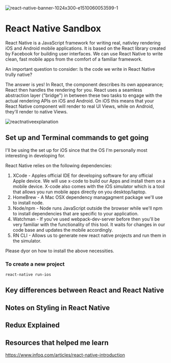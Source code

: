 ![react-native-banner-1024x300-e1510060053599-1](https://user-images.githubusercontent.com/33808429/51068027-0a7db400-15cd-11e9-9edc-ba81dd1cb693.png)

# React Native Sandbox

React Native is a JavaScript framework for writing real, nativley rendering iOS and Android mobile applications. It is based on the React library created by Facebook for building user interfaces. We can use React Native to write clean, fast mobile apps from the comfort of a familiar framework. 

An important question to consider: Is the code we write in React Native trully native? 

The answer is yes! In React, the component describes its own appearance; React then handles the rendering for you. React uses a seamless abstraction layer ("bridge") in between these two tasks to engage with the actual rendering APIs on iOS and Android. On iOS this means that your React Native component will render to real UI Views, while on Android, they'll render to native Views. 

![reactnativeexplanation](https://user-images.githubusercontent.com/33808429/51068518-38b2c200-15d4-11e9-890b-0612292cdeee.png)



## Set up and Terminal commands to get going

I'll be using the set up for iOS since that the OS I'm personally most interesting in developing for. 

React Native relies on the following dependencies:
1. XCode - Apples official IDE for developing software for any official Apple device. We will use x-code to build our Apps and install them on a mobile device. X-code also comes with the iOS simulator which is a tool that allows you run mobile apps directly on you desktop/laptop.
1. HomeBrew - A Mac OSX dependency managagment package we'll use to install node.
1. Node/npm - Node runs JavaScript outside the browser while we'll npm to install dependencies that are specific to your application.
1. Watchman - If you've used webpack-dev-server before then you'll be very familiar with the functionality of this tool. It waits for changes in our code base and updates the mobile accordingly.
1. RN CLI - Allows us to generate new react native projects and run them in the simulator.

Please dyor on how to install the above necessities.

### To create a new project

```
react-native run-ios
```


## Key differences between React and React Native

## Notes on Styling in React Native

## Redux Explained 

## Resources that helped me learn

https://www.infoq.com/articles/react-native-introduction

